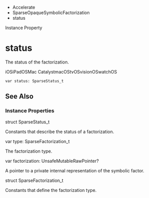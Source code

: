 

- Accelerate
- SparseOpaqueSymbolicFactorization
-  status 

Instance Property

# status

The status of the factorization.

iOSiPadOSMac CatalystmacOStvOSvisionOSwatchOS

``` source
var status: SparseStatus_t
```

## See Also

### Instance Properties

struct SparseStatus_t

Constants that describe the status of a factorization.

var type: SparseFactorization_t

The factorization type.

var factorization: UnsafeMutableRawPointer?

A pointer to a private internal representation of the symbolic factor.

struct SparseFactorization_t

Constants that define the factorization type.

